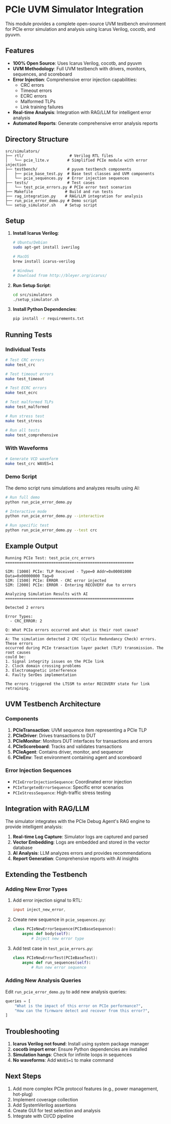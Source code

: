 # PCIe UVM Simulator Integration

This module provides a complete open-source UVM testbench environment for PCIe error simulation and analysis using Icarus Verilog, cocotb, and pyuvm.

## Features

- **100% Open Source**: Uses Icarus Verilog, cocotb, and pyuvm
- **UVM Methodology**: Full UVM testbench with drivers, monitors, sequences, and scoreboard
- **Error Injection**: Comprehensive error injection capabilities:
  - CRC errors
  - Timeout errors
  - ECRC errors
  - Malformed TLPs
  - Link training failures
- **Real-time Analysis**: Integration with RAG/LLM for intelligent error analysis
- **Automated Reports**: Generate comprehensive error analysis reports

## Directory Structure

```
src/simulators/
├── rtl/                    # Verilog RTL files
│   └── pcie_lite.v        # Simplified PCIe module with error injection
├── testbench/             # pyuvm testbench components
│   ├── pcie_base_test.py  # Base test classes and UVM components
│   └── pcie_sequences.py  # Error injection sequences
├── tests/                 # Test cases
│   └── test_pcie_errors.py # PCIe error test scenarios
├── Makefile              # Build and run tests
├── rag_integration.py    # RAG/LLM integration for analysis
├── run_pcie_error_demo.py # Demo script
└── setup_simulator.sh    # Setup script
```

## Setup

1. **Install Icarus Verilog**:
   ```bash
   # Ubuntu/Debian
   sudo apt-get install iverilog
   
   # MacOS
   brew install icarus-verilog
   
   # Windows
   # Download from http://bleyer.org/icarus/
   ```

2. **Run Setup Script**:
   ```bash
   cd src/simulators
   ./setup_simulator.sh
   ```

3. **Install Python Dependencies**:
   ```bash
   pip install -r requirements.txt
   ```

## Running Tests

### Individual Tests

```bash
# Test CRC errors
make test_crc

# Test timeout errors
make test_timeout

# Test ECRC errors
make test_ecrc

# Test malformed TLPs
make test_malformed

# Run stress test
make test_stress

# Run all tests
make test_comprehensive
```

### With Waveforms

```bash
# Generate VCD waveform
make test_crc WAVES=1
```

### Demo Script

The demo script runs simulations and analyzes results using AI:

```bash
# Run full demo
python run_pcie_error_demo.py

# Interactive mode
python run_pcie_error_demo.py --interactive

# Run specific test
python run_pcie_error_demo.py --test crc
```

## Example Output

```
Running PCIe Test: test_pcie_crc_errors
========================================================

SIM: [1000] PCIe: TLP Received - Type=0 Addr=0x00001000 Data=0x00000000 Tag=0
SIM: [1500] PCIe: ERROR - CRC error injected
SIM: [2000] PCIe: ERROR - Entering RECOVERY due to errors

Analyzing Simulation Results with AI
========================================================

Detected 2 errors

Error Types:
  - CRC_ERROR: 2

Q: What PCIe errors occurred and what is their root cause?
──────────────────────────────────────────────────────
A: The simulation detected 2 CRC (Cyclic Redundancy Check) errors. These errors 
occurred during PCIe transaction layer packet (TLP) transmission. The root causes 
could be:
1. Signal integrity issues on the PCIe link
2. Clock domain crossing problems
3. Electromagnetic interference
4. Faulty SerDes implementation

The errors triggered the LTSSM to enter RECOVERY state for link retraining.
```

## UVM Testbench Architecture

### Components

1. **PCIeTransaction**: UVM sequence item representing a PCIe TLP
2. **PCIeDriver**: Drives transactions to DUT
3. **PCIeMonitor**: Monitors DUT interfaces for transactions and errors
4. **PCIeScoreboard**: Tracks and validates transactions
5. **PCIeAgent**: Contains driver, monitor, and sequencer
6. **PCIeEnv**: Test environment containing agent and scoreboard

### Error Injection Sequences

- `PCIeErrorInjectionSequence`: Coordinated error injection
- `PCIeTargetedErrorSequence`: Specific error scenarios
- `PCIeStressSequence`: High-traffic stress testing

## Integration with RAG/LLM

The simulator integrates with the PCIe Debug Agent's RAG engine to provide intelligent analysis:

1. **Real-time Log Capture**: Simulator logs are captured and parsed
2. **Vector Embedding**: Logs are embedded and stored in the vector database
3. **AI Analysis**: LLM analyzes errors and provides recommendations
4. **Report Generation**: Comprehensive reports with AI insights

## Extending the Testbench

### Adding New Error Types

1. Add error injection signal to RTL:
   ```verilog
   input inject_new_error,
   ```

2. Create new sequence in `pcie_sequences.py`:
   ```python
   class PCIeNewErrorSequence(PCIeBaseSequence):
       async def body(self):
           # Inject new error type
   ```

3. Add test case in `test_pcie_errors.py`:
   ```python
   class PCIeNewErrorTest(PCIeBaseTest):
       async def run_sequences(self):
           # Run new error sequence
   ```

### Adding New Analysis Queries

Edit `run_pcie_error_demo.py` to add new analysis queries:
```python
queries = [
    "What is the impact of this error on PCIe performance?",
    "How can the firmware detect and recover from this error?",
]
```

## Troubleshooting

1. **Icarus Verilog not found**: Install using system package manager
2. **cocotb import error**: Ensure Python dependencies are installed
3. **Simulation hangs**: Check for infinite loops in sequences
4. **No waveforms**: Add `WAVES=1` to make command

## Next Steps

1. Add more complex PCIe protocol features (e.g., power management, hot-plug)
2. Implement coverage collection
3. Add SystemVerilog assertions
4. Create GUI for test selection and analysis
5. Integrate with CI/CD pipeline